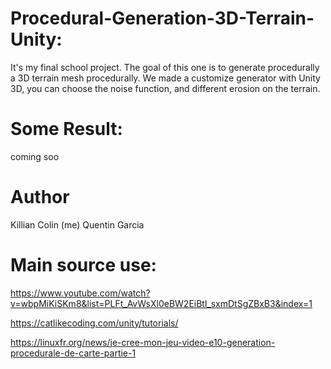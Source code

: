 # Procedural-Generation-3D-Terrain-Unity:
It's my final school project. The goal of this one is to generate procedurally a 3D terrain mesh procedurally. We made a customize generator with Unity 3D, you can choose the noise function, and different erosion on the terrain.

# Some Result:
coming soo

# Author 
Killian Colin (me)
Quentin Garcia

# Main source use:
https://www.youtube.com/watch?v=wbpMiKiSKm8&list=PLFt_AvWsXl0eBW2EiBtl_sxmDtSgZBxB3&index=1

https://catlikecoding.com/unity/tutorials/

https://linuxfr.org/news/je-cree-mon-jeu-video-e10-generation-procedurale-de-carte-partie-1

